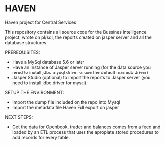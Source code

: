 # HAVEN
Haven project for Central Services

This repository contains all source code for the Bussines intelligence project, wrote on pl/sql,
the reports created on jasper server and all the database structures.

PREREQUISITES:

* Have a MySql database 5.6 or later
* Have an Instance of Jasper server running (for the data source you need to install jdbc mysql driver or use the default mariadb driver)
* Jasper Studio (optional) to import the reports to Jasper server (you need to install jdbc driver for mysql)


SETUP THE ENVIRONMENT:

* Import the dump file included on the repo into Mysql
* Import the metadata file Haven Full export on jasper

NEXT STEPS:
* Get the data for Openbook, trades and balances comes from a feed and loaded by an ETL process that uses the apropiate stored procedures
  to add records for every table.

